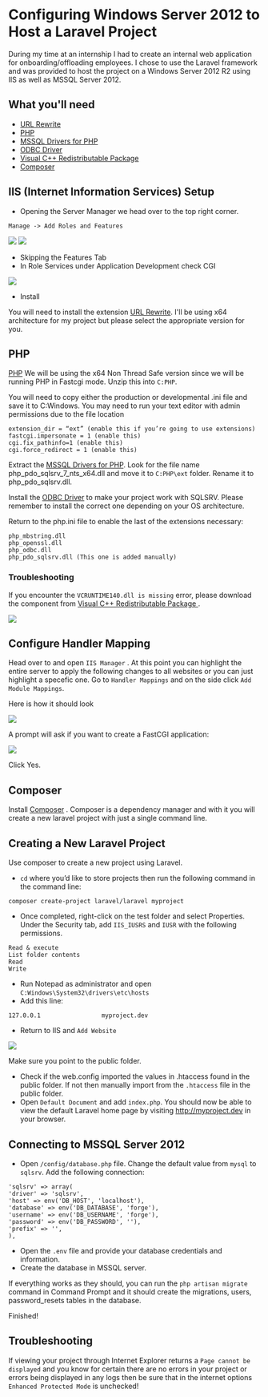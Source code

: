 # Configuring Windows Server 2012 to Host a Laravel Project

During my time at an internship I had to create an internal web application for onboarding/offloading employees. I chose to use the Laravel framework and was provided to host the project on a Windows Server 2012 R2 using IIS as well as MSSQL Server 2012.

## What you'll need

* [URL Rewrite](https://www.iis.net/downloads/microsoft/url-rewrite)
* [PHP](https://windows.php.net/download#php-7.0)
* [MSSQL Drivers for PHP](https://www.microsoft.com/en-us/download/details.aspx?id=20098)
* [ODBC Driver](https://www.microsoft.com/en-us/download/details.aspx?id=50420)
* [Visual C++ Redistributable Package ](https://www.microsoft.com/en-us/download/details.aspx?id=48145)
* [Composer](https://getcomposer.org/download/)

## IIS (Internet Information Services) Setup
* Opening the Server Manager we head over to the top right corner.
```
Manage -> Add Roles and Features
```
![](/images/1.png)
![](/images/2.png)

* Skipping the Features Tab
* In Role Services under Application Development check CGI

![](/images/3.png)

* Install

You will need to install the extension [URL Rewrite](https://www.iis.net/downloads/microsoft/url-rewrite). I'll be using x64 architecture for my project but please select the appropriate version for you.


## PHP

[PHP](https://windows.php.net/download#php-7.0) 
We will be using the x64 Non Thread Safe version since we will be running PHP in Fastcgi mode. Unzip this into `C:PHP`.

You will need to copy either the production or developmental .ini file and save it to C:Windows. You may need to run your text editor with admin permissions due to the file location
```
extension_dir = “ext” (enable this if you’re going to use extensions)
fastcgi.impersonate = 1 (enable this)
cgi.fix_pathinfo=1 (enable this)
cgi.force_redirect = 1 (enable this)
```
Extract the [MSSQL Drivers for PHP](https://www.microsoft.com/en-us/download/details.aspx?id=20098). Look for the file name php_pdo_sqlsrv_7_nts_x64.dll and move it to `C:PHP\ext` folder. Rename it to php_pdo_sqlsrv.dll.

Install the [ODBC Driver](https://www.microsoft.com/en-us/download/details.aspx?id=50420) to make your project work with SQLSRV. Please remember to install the correct one depending on your OS architecture.

Return to the php.ini file to enable the last of the extensions necessary:
```
php_mbstring.dll
php_openssl.dll
php_odbc.dll
php_pdo_sqlsrv.dll (This one is added manually)
```

### Troubleshooting

If you encounter the `VCRUNTIME140.dll is missing` error, please download the component from [Visual C++ Redistributable Package ](https://www.microsoft.com/en-us/download/details.aspx?id=48145).

![](/images/5.png)

## Configure Handler Mapping

Head over to and open `IIS Manager` .  At this point you can highlight the entire server to apply the following changes to all websites or you can just highlight a specefic one.
Go to `Handler Mappings` and on the side click `Add Module Mappings`.

Here is how it should look

![](/images/6.png)

A prompt will ask if you want to create a FastCGI application:

![](/images/7.png)

Click Yes.
## Composer

Install [Composer](https://getcomposer.org/download/) . Composer is a dependency manager and with it you will create a new laravel project with just a single command line.

## Creating a New Laravel Project

Use composer to create a new project using Laravel.
* `cd` where you’d like to store projects then run the following command in the command line:
```
composer create-project laravel/laravel myproject
```
* Once completed, right-click on the test folder and select Properties. Under the Security tab, add `IIS_IUSRS` and `IUSR` with the following permissions.
```
Read & execute
List folder contents
Read
Write
```
* Run Notepad as administrator and open `C:Windows\System32\drivers\etc\hosts`
* Add this line:
```
127.0.0.1                 myproject.dev
```
* Return to IIS and `Add Website`

![](/images/8.png)

Make sure you point to the public folder.

* Check if the web.config imported the values in .htaccess found in the public folder. If not then manually import from the `.htaccess` file in the public folder.
* Open `Default Document` and add `index.php`. You should now be able to view the default Laravel home page by visiting http://myproject.dev in your browser.

## Connecting to MSSQL Server 2012

* Open `/config/database.php` file. Change the default value from `mysql` to `sqlsrv`. Add the following connection:
```
'sqlsrv' => array(
'driver' => 'sqlsrv',
'host' => env('DB_HOST', 'localhost'),
'database' => env('DB_DATABASE', 'forge'),
'username' => env('DB_USERNAME', 'forge'),
'password' => env('DB_PASSWORD', ''),
'prefix' => '',
),
```
* Open the `.env` file and provide your database credentials and information.
* Create the database in MSSQL server. 

If everything works as they should, you can run the `php artisan migrate` command in Command Prompt and it should create the migrations, users, password_resets tables in the database.

Finished!

## Troubleshooting

If viewing your project through Internet Explorer returns a `Page cannot be displayed`  and you know for certain there are no errors in your project or errors being displayed in any logs then be sure that in the internet options `Enhanced Protected Mode` is unchecked!
